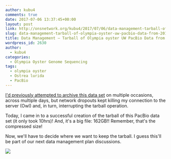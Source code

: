 ```yaml
---
author: kubu4
comments: true
date: 2017-07-06 13:37:45+00:00
layout: post
link: http://onsnetwork.org/kubu4/2017/07/06/data-management-tarball-of-olympia-oyster-uw-pacbio-data-from-20170323/
slug: data-management-tarball-of-olympia-oyster-uw-pacbio-data-from-20170323
title: Data Management – Tarball of Olympia oyster UW PacBio Data from 20170323
wordpress_id: 2630
author:
  - kubu4
categories:
  - Olympia Oyster Genome Sequencing
tags:
  - olympia oyster
  - Ostrea lurida
  - PacBio
---
```


[I'd previously attempted to archive this data set](http://onsnetwork.org/kubu4/2017/07/03/data-management-olympia-oyster-uw-pacbio-data-from-20170323/) on multiple occasions, across multiple days, but network dropouts kept killing my connection to the server (Owl) and, in turn, interrupting the tarball operation.

Today, I came in to a successful creation of the tarball of this PacBio data set (it only took 10hrs)! And, it's a big file: 162GB!! Remember, that's the compressed size!

Now, we'll have to decide where we want to keep the tarball. I guess this'll be part of our next data management plan discussions.



[![](http://eagle.fish.washington.edu/Arabidopsis/20170706_uw_pacbio_tarball.png)](http://eagle.fish.washington.edu/Arabidopsis/20170706_uw_pacbio_tarball.png)
